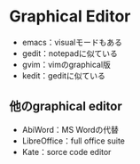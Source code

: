 # Graphical Editor

* emacs：visualモードもある
* gedit：notepadに似ている
* gvim：vimのgraphical版
* kedit：geditに似ている

## 他のgraphical editor
* AbiWord：MS Wordの代替
* LibreOffice：full office suite
* Kate：sorce code editor
